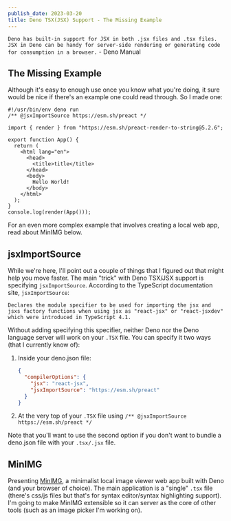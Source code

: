 ```yaml
---
publish_date: 2023-03-20
title: Deno TSX(JSX) Support - The Missing Example
---
```

`Deno has built-in support for JSX in both .jsx files and .tsx files. JSX in Deno can be handy for server-side rendering or generating code for consumption in a browser.` - Deno Manual

## The Missing Example
Although it's easy to enough use once you know what you're doing, it sure would be nice if there's an example one could read through. So I made one:


```TSX
#!/usr/bin/env deno run
/** @jsxImportSource https://esm.sh/preact */

import { render } from "https://esm.sh/preact-render-to-string@5.2.6";

export function App() {
  return (
    <html lang="en">
      <head>
        <title>title</title>
      </head>
      <body>
        Hello World!
      </body>
    </html>
  );
}
console.log(render(App()));
```

For an even more complex example that involves creating a local web app, read about MinIMG below. 


## jsxImportSource 

While we're here, I'll point out a couple of things that I figured out that might help you move faster. The main "trick" with Deno TSX/JSX support is specifying `jsxImportSource`. According to the TypeScript documentation site, `jsxImportSource`: 

```
Declares the module specifier to be used for importing the jsx and jsxs factory functions when using jsx as "react-jsx" or "react-jsxdev" which were introduced in TypeScript 4.1.
```

Without adding specifying this specifier, neither Deno nor the Deno language server will work on your `.TSX` file. You can specify it two ways (that I currently know of):

  1. Inside your deno.json file: 
      ```JSON
      {
        "compilerOptions": {
          "jsx": "react-jsx",
          "jsxImportSource": "https://esm.sh/preact"
        }
      }
      ```
  2. At the very top of your `.TSX` file using `/** @jsxImportSource https://esm.sh/preact */`

Note that you'll want to use the second option if you don't want to bundle a deno.json file with your `.tsx/.jsx` file.

## MinIMG

 Presenting [MinIMG](http://github.com/gflarity/minimg), a minimalist local image viewer web app built with Deno (and your browser of choice). The main application is a "single" `.tsx` file (there's css/js files but that's for syntax editor/syntax highlighting support). I'm going to make MinIMG extensible so it can server as the core of other tools (such as an image picker I'm working on).
